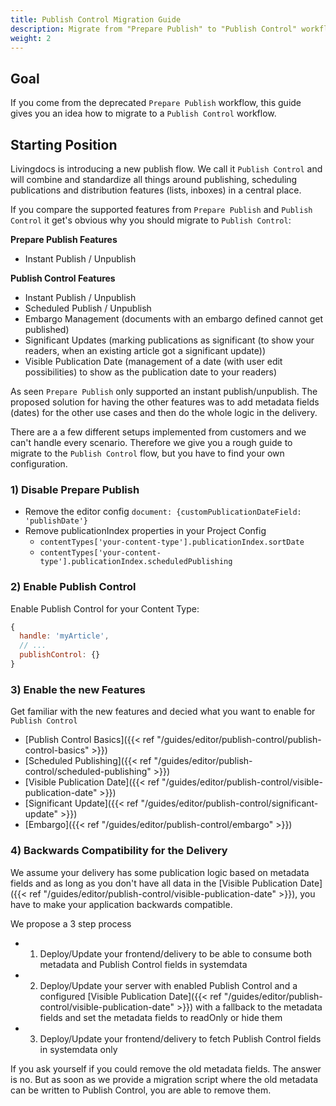 ```yaml
---
title: Publish Control Migration Guide
description: Migrate from "Prepare Publish" to "Publish Control" workflow
weight: 2
---
```


## Goal

If you come from the deprecated `Prepare Publish` workflow, this guide gives you an idea how to migrate to a `Publish Control` workflow.

## Starting Position

Livingdocs is introducing a new publish flow. We call it `Publish Control` and will combine and standardize all things around publishing, scheduling publications and distribution features (lists, inboxes) in a central place.

If you compare the supported features from `Prepare Publish` and `Publish Control` it get's obvious why you should migrate to `Publish Control`:

**Prepare Publish Features**
- Instant Publish / Unpublish

**Publish Control Features**
  - Instant Publish / Unpublish
  - Scheduled Publish / Unpublish
  - Embargo Management (documents with an embargo defined cannot get published)
  - Significant Updates (marking publications as significant (to show your readers, when an existing article got a significant update))
  - Visible Publication Date (management of a date (with user edit possibilities) to show as the publication date to your readers)


As seen `Prepare Publish` only supported an instant publish/unpublish. The proposed solution for having the other features was to add metadata fields (dates) for the other use cases and then do the whole logic in the delivery.

There are a a few different setups implemented from customers and we can't handle every scenario. Therefore we give you a rough guide to migrate to the `Publish Control` flow, but you have to find your own configuration.

### 1) Disable Prepare Publish

- Remove the editor config `document: {customPublicationDateField: 'publishDate'}`
- Remove publicationIndex properties in your Project Config 
  - `contentTypes['your-content-type'].publicationIndex.sortDate`
  - `contentTypes['your-content-type'].publicationIndex.scheduledPublishing`

### 2) Enable Publish Control

Enable Publish Control for your Content Type:

```js
{
  handle: 'myArticle',
  // ...
  publishControl: {}
}
```

### 3) Enable the new Features

Get familiar with the new features and decied what you want to enable for `Publish Control`

- [Publish Control Basics]({{< ref "/guides/editor/publish-control/publish-control-basics" >}})
- [Scheduled Publishing]({{< ref "/guides/editor/publish-control/scheduled-publishing" >}})
- [Visible Publication Date]({{< ref "/guides/editor/publish-control/visible-publication-date" >}})
- [Significant Update]({{< ref "/guides/editor/publish-control/significant-update" >}})
- [Embargo]({{< ref "/guides/editor/publish-control/embargo" >}})

### 4) Backwards Compatibility for the Delivery

We assume your delivery has some publication logic based on metadata fields and as long as you don't have all data in the [Visible Publication Date]({{< ref "/guides/editor/publish-control/visible-publication-date" >}}), you have to make your application backwards compatible.

We propose a 3 step process
- 1) Deploy/Update your frontend/delivery to be able to consume both metadata and Publish Control fields in systemdata
- 2) Deploy/Update your server with enabled Publish Control and a configured [Visible Publication Date]({{< ref "/guides/editor/publish-control/visible-publication-date" >}}) with a fallback to the metadata fields and set the metadata fields to readOnly or hide them
- 3) Deploy/Update your frontend/delivery to fetch Publish Control fields in systemdata only

If you ask yourself if you could remove the old metadata fields. The answer is no. But as soon as we provide a migration script where the old metadata can be written to Publish Control, you are able to remove them.
